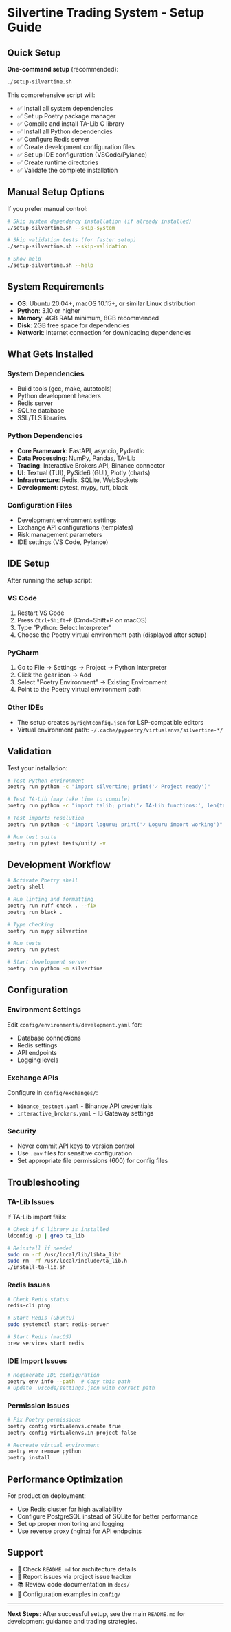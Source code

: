# Silvertine Trading System - Setup Guide

## Quick Setup

**One-command setup** (recommended):
```bash
./setup-silvertine.sh
```

This comprehensive script will:
- ✅ Install all system dependencies 
- ✅ Set up Poetry package manager
- ✅ Compile and install TA-Lib C library
- ✅ Install all Python dependencies  
- ✅ Configure Redis server
- ✅ Create development configuration files
- ✅ Set up IDE configuration (VSCode/Pylance)
- ✅ Create runtime directories
- ✅ Validate the complete installation

## Manual Setup Options

If you prefer manual control:

```bash
# Skip system dependency installation (if already installed)
./setup-silvertine.sh --skip-system

# Skip validation tests (for faster setup)
./setup-silvertine.sh --skip-validation

# Show help
./setup-silvertine.sh --help
```

## System Requirements

- **OS**: Ubuntu 20.04+, macOS 10.15+, or similar Linux distribution
- **Python**: 3.10 or higher
- **Memory**: 4GB RAM minimum, 8GB recommended
- **Disk**: 2GB free space for dependencies
- **Network**: Internet connection for downloading dependencies

## What Gets Installed

### System Dependencies
- Build tools (gcc, make, autotools)
- Python development headers
- Redis server
- SQLite database
- SSL/TLS libraries

### Python Dependencies  
- **Core Framework**: FastAPI, asyncio, Pydantic
- **Data Processing**: NumPy, Pandas, TA-Lib
- **Trading**: Interactive Brokers API, Binance connector
- **UI**: Textual (TUI), PySide6 (GUI), Plotly (charts)
- **Infrastructure**: Redis, SQLite, WebSockets
- **Development**: pytest, mypy, ruff, black

### Configuration Files
- Development environment settings
- Exchange API configurations (templates)
- Risk management parameters
- IDE settings (VS Code, Pylance)

## IDE Setup

After running the setup script:

### VS Code
1. Restart VS Code
2. Press `Ctrl+Shift+P` (Cmd+Shift+P on macOS)
3. Type "Python: Select Interpreter"
4. Choose the Poetry virtual environment path (displayed after setup)

### PyCharm
1. Go to File → Settings → Project → Python Interpreter
2. Click the gear icon → Add
3. Select "Poetry Environment" → Existing Environment
4. Point to the Poetry virtual environment path

### Other IDEs
- The setup creates `pyrightconfig.json` for LSP-compatible editors
- Virtual environment path: `~/.cache/pypoetry/virtualenvs/silvertine-*/`

## Validation

Test your installation:

```bash
# Test Python environment
poetry run python -c "import silvertine; print('✓ Project ready')"

# Test TA-Lib (may take time to compile)
poetry run python -c "import talib; print('✓ TA-Lib functions:', len(talib.get_functions()))"

# Test imports resolution
poetry run python -c "import loguru; print('✓ Loguru import working')"

# Run test suite
poetry run pytest tests/unit/ -v
```

## Development Workflow

```bash
# Activate Poetry shell
poetry shell

# Run linting and formatting
poetry run ruff check . --fix
poetry run black .

# Type checking
poetry run mypy silvertine

# Run tests
poetry run pytest

# Start development server
poetry run python -m silvertine
```

## Configuration

### Environment Settings
Edit `config/environments/development.yaml` for:
- Database connections
- Redis settings  
- API endpoints
- Logging levels

### Exchange APIs
Configure in `config/exchanges/`:
- `binance_testnet.yaml` - Binance API credentials
- `interactive_brokers.yaml` - IB Gateway settings

### Security
- Never commit API keys to version control
- Use `.env` files for sensitive configuration
- Set appropriate file permissions (600) for config files

## Troubleshooting

### TA-Lib Issues
If TA-Lib import fails:
```bash
# Check if C library is installed
ldconfig -p | grep ta_lib

# Reinstall if needed
sudo rm -rf /usr/local/lib/libta_lib*
sudo rm -rf /usr/local/include/ta_lib.h
./install-ta-lib.sh
```

### Redis Issues
```bash
# Check Redis status
redis-cli ping

# Start Redis (Ubuntu)
sudo systemctl start redis-server

# Start Redis (macOS)
brew services start redis
```

### IDE Import Issues
```bash
# Regenerate IDE configuration
poetry env info --path  # Copy this path
# Update .vscode/settings.json with correct path
```

### Permission Issues
```bash
# Fix Poetry permissions
poetry config virtualenvs.create true
poetry config virtualenvs.in-project false

# Recreate virtual environment
poetry env remove python
poetry install
```

## Performance Optimization

For production deployment:
- Use Redis cluster for high availability
- Configure PostgreSQL instead of SQLite for better performance
- Set up proper monitoring and logging
- Use reverse proxy (nginx) for API endpoints

## Support

- 📖 Check `README.md` for architecture details
- 🐛 Report issues via project issue tracker  
- 📚 Review code documentation in `docs/`
- 🔧 Configuration examples in `config/`

---

**Next Steps**: After successful setup, see the main `README.md` for development guidance and trading strategies.